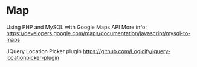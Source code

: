 # Map
Using PHP and MySQL with Google Maps API 
More info: 
https://developers.google.com/maps/documentation/javascript/mysql-to-maps

JQuery Location Picker plugin
https://github.com/Logicify/jquery-locationpicker-plugin
